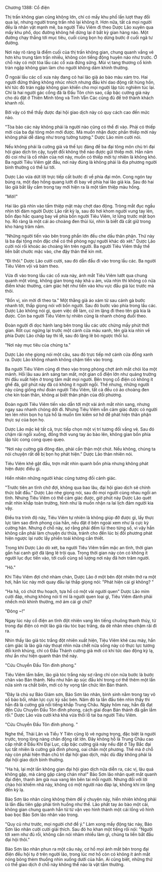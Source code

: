 




Chương 1388: Cổ điện


Thị trấn không gian cũng không lớn, chỉ có mấy khu phố lần lượt thay đổi qua lại, nhưng người trong trấn nhỏ lại không ít. Hơn nữa, tất cả mọi người đều là nhân vật mạnh mẽ, ba người Tiêu Viêm đi theo Dược Lão xuyên qua mấy khu phố, dọc đường không hề dừng lại ở bất kỳ gian hàng nào. Một đường chạy thẳng tới mục tiêu, cuối cùng bọn họ dừng bước ở cuối ngã tư đường.

Nơi này rõ ràng là điểm cuối của thị trấn không gian, chung quanh vắng vẻ hơn khu trung tâm trấn nhiều, không còn tiếng động huyên náo như trước. Ở chỗ này có một tòa lầu các cổ xưa đứng sững. Mùi vị tang thương cổ kính tràn ngập không gian làm cho người không dám khinh thường.

Ở ngoài lầu các cổ xưa này đang có hai lão giả áo bào màu xám tro. Hai người đứng thẳng không nhúc nhích nhưng đấu khí dao động rất hùng hồn, khí tức đó tràn ngập không gian khiến cho mọi người lập tức nghiêm túc lại. Chỉ là hai người gác cổng đã là Đấu Tôn chín sao, cấp bậc cường giả này cho dù đặt ở Thiên Minh tông và Tinh Vẫn Các cũng đủ để trở thành khách khanh rồi.

Bởi vậy có thể thấy được đại hội giao dịch này có quy cách cao đến mức nào.

"Tòa bảo các này không phải là người nào cũng có thể đi vào. Phải có thiếp mời của ba đại tông môn mới được. Mà muốn nhận được phần thiếp mời này không phải dễ dàng như trong tưởng tượng." Dược Lão mỉm cười nói.

Nếu không phải là cường giả và thế lực đáng để ba đại tông môn chủ trì đại hội giao dịch tin cậy, tuyệt đối không thể nào được gửi thiếp mời. Hắn năm đó coi như là cố nhân của nơi này, muốn có thiếp mời tự nhiên là không khó. Ba người Tiêu Viêm gật đầu, nơi này đúng là không phải là địa phương người bình thường có thể lui tới.

Dược Lão vừa dứt lời trực tiếp cất bước đi về phía đại môn. Cong ngón tay búng ra, một đạo hồng quang lướt đi bay về phía hai lão giả kia. Sau đó hai lão giả bắt lấy cầm trong tay mới hiện ra là một tấm thiệp màu hồng.

"Mời!"

Hai lão giả nhìn vào tấm thiệp mặt mày chợt dao động. Tròng mắt đục ngầu nhìn tới đám người Dược Lão rất kỳ lạ, sau đó hơi khom người vung tay lên, bốn đạo hắc quang bay về phía bốn người Tiêu Viêm, lơ lửng trước mặt bọn họ. Rõ ràng là một cái áo choàng đen thùi lùi, nhìn là biết đã cất giữ trong kho hàng trăm năm.

"Những người tiến vào bên trong phần lớn đều che dấu thân phận. Thứ này là ba đại tông môn đặc chế có thể phòng ngự người khác dò xét." Dược Lão cười nói rồi khoác áo choàng lên trên người. Ba người Tiêu Viêm thấy thế liền bắt chước mặc vào, che đậy thân thể kín mít.

"Đi thôi." Dược Lão cười cười, sau đó dẫn đầu đi vào trong lầu các. Ba người Tiêu Viêm vội vã bám theo.

Vừa đi vào trong lầu các cổ xưa này, ánh mắt Tiêu Viêm lướt qua chung quanh một vòng, không gian trong này khá u ám, vừa nhìn thì không có nửa điểm khác thường, cảm giác hệt như tiến vào khu vực đấu giá lúc trước mà thôi.

"Bốn vị, xin mời đi theo ta." Một thằng già áo xám từ sau cánh gà bước nhanh tới, thấp giọng nói với bốn người. Sau đó bước vào phía trong lầu các. Dược Lão không nói gì, quen việc dễ làm, cứ im lặng đi theo tên già kia là được. Còn ba người Tiêu Viêm tự nhiên cũng là nhanh chóng đuổi theo.

Đoàn người đi dọc hành lang bên trong lầu các ước chừng mấy phút thời gian. Rốt cục ngừng lại trước một cánh cửa màu xanh, tên già kia nhìn về phía Dược Lão chấp tay thi lễ, sau đó lặng lẽ bò ngược thối lui.

"Nơi này mục tiêu của chúng ta."

Dược Lão nhẹ giọng nói một câu, sau đó trực tiếp mở cánh cửa đồng xanh ra. Dược Lão không nhanh không chậm tiến vào trong.

Ba người Tiêu Viêm cũng đi theo vào trong phòng chợt ánh mắt chói lòa một mảnh. Hồi lâu sau ánh sáng tan mất, một gian cổ điện lớn như quảng trường thi đấu xuất hiện ở trong tầm mắt mọi người. Bên trong cổ điện có không ít ghế đá, giờ phút này đã có không ít người ngồi. Thế nhưng, những người này cũng giống như đoàn người Tiêu Viêm, tất cả đều có áo choàng đen che kín toàn thân, không ai biết thân phận của đối phương.

Đoàn người Tiêu Viêm tiến vào dẫn tới một vài ánh mắt nhìn sang, nhưng ngay sau nhanh chóng dời đi. Nhưng Tiêu Viêm vẫn cảm giác được có người len lén nhìn bọn họ tựa hồ là muốn tìm kiếm sơ hở để phát hiện thân phận thực sự của bọn họ.

Dược Lão mặc kệ tất cả, trực tiếp chọn một vị trí tương đối vắng vẻ. Sau đó chậm rãi ngồi xuống, đồng thời vung tay áo bào lên, không gian bốn phía lập tức cong cong quẹo quẹo.

"Nơi này cường giả đông đảo, phải cẩn thận một chút. Nếu không, chúng ta nói chuyện rất dễ bị bọn họ phát hiện." Dược Lão thản nhiên nói.

Tiêu Viêm khẽ gật đầu, trợn mắt nhìn quanh bốn phía nhưng không phát hiện được điều gì.

Hiển nhiên những người khác cũng tương đối cảnh giác.

"Trước tiên an tĩnh chờ đợi, không qua bao lâu, đại hội giao dịch sẽ chính thức bắt đầu." Dược Lão nhẹ giọng nói, sau đó mọi người cùng nhau ngồi an tĩnh. Nhưng Tiêu Viêm có thể cảm giác được, giờ phút này Dược Lão quét mắt nhìn khắp toàn trường, hình như là muốn nhận ra lai lịch đám người kia vậy.

Điều tra trình độ này, Tiêu Viêm tự nhiên là không giúp đỡ được gì, lấy thực lực tám sao đỉnh phong của hắn, nếu đặt ở bên ngoài xem như là cực kỳ cường hãn. Nhưng ở chỗ này, sợ rằng phải đếm lùi theo từng số, vì vậy hắn không cần phải làm chuyện dư thừa, tránh cho đến lúc bị đối phương phát hiện ngược lại rước lấy phiền toái không cần thiết.

Trong khi Dược Lão dò xét, ba người Tiêu Viêm trầm mặc an tĩnh, thời gian gần hai canh giờ đã lặng lẽ trôi qua. Trong thời gian này còn có không ít người lục đục tiến vào, tới cuối cùng số lượng nơi này đã hơn trăm người.

"Hô."

Khi Tiêu Viêm đợi chờ nhàm chán, Dược Lão ở một bên đột nhiên thở ra một hơi, hắn lúc này mới quay đầu lại thấp giọng nói: "Phát hiện cái gì không? "

"Ha hả, có chút thu hoạch, tựa hồ có một vài người quen" Dược Lão mỉm cười đáp, nhưng không nói tỉ mỉ là người quen loại gì, Tiêu Viêm đành phải nhếch môi khinh thường, mờ ám cái gì chứ?

"Đông ~!"

Ngay lúc này cổ điện an tĩnh đột nhiên vang lên tiếng chuông thanh thúy, từ trong đại điện có một lão giả râu tóc bạc trắng, da dẻ nhăn nheo chậm rãi đi ra.

Nhìn thấy lão giả tóc trắng đột nhiên xuất hiện, Tiêu Viêm khẽ cau mày, hắn cảm giác là lão già này thoạt nhìn nửa chết nửa sống này có thực lực tương đối kinh khủng, chỉ có Đấu Thánh cường giả mới có khí tức dao động kỳ lạ, như ẩn như hiện quanh thân thế này.

"Cửu Chuyển Đấu Tôn đỉnh phong."

Tiêu Viêm lẩm bẩm, lão giả tóc trắng này sợ rằng chỉ còn nửa bước là bước chân vào Bán thánh. Nếu như hắn áp súc đấu khí trong cơ thể thêm một lần nữa sinh ra chất biến, mới có hy vọng tấn chức lên Bán thánh.

"Đây là chủ sự Bảo Giám sơn, Bảo Sơn lão nhân, bình sinh nằm trong tay vô số bảo bối, nhãn lực cực kỳ sắc bén. Năm đó ta lần đầu tiên nhìn thấy thì hắn đã là cường giả nổi tiếng khắp Trung Châu. Ngày hôm nay, hắn đã đạt đến Cửu Chuyển Đấu Tôn đỉnh phong, cách giai đoạn Bán thánh đã gần lắm rồi." Dược Lão vừa cười khà khà vừa thổi lỗ tai ba người Tiêu Viêm.

"Cửu Chuyển Đấu Tôn đỉnh phong. "

Nghe thế, Thải Lân và Tiểu Y Tiên cũng lộ vẻ ngưng trọng, đặc biệt là người trước, trong lòng nàng chấn động rất lớn. Đây không hỗ là Trung Châu cao cấp nhất ở Đấu Khí Đại Lục, cấp bậc cường giả này nếu đặt ở Tây Bắc đại lục tất nhiên là cường giả đỉnh phong, oai chấn một phương. Thế mà ở chỗ này còn phải hiện thân chủ trì đại hội giao dịch, mặc dù đây không phải là đại hội giao dịch bình thường.

"Ha hả, lại một lần không gian đại hội giao dịch nữa diễn ra, các vị, lâu quá không gặp, mà càng gặp càng chán nha!" Bảo Sơn lão nhân quét mắt quanh đại điện, thanh âm già nua vang lên bên tai mỗi người. Nhưng đối với lời chào hỏi khiếm nhã này, không có một người nào đáp lại, không khí im lặng đến kỳ lạ.

Bảo Sơn lão nhân cũng không thèm để ý chuyện này, hiển nhiên không phải là lần đầu tiên gặp phải tình huống như thế. Lão phất tay áo bào một cái, không gian chung quanh hắn từ từ vặn vẹo hình thành một cái lồng vô hình bao bọc Bảo Sơn lão nhân vào trong.

"Quy củ như trước, mọi người chớ để ý." Làm xong mấy động tác này, Bảo Sơn lão nhân cười cười giải thích. Sau đó ho khan một tiếng rồi nói: "Người tới xem như đủ rồi, không cần nói nhảm nhiều làm gì, chúng ta liền bắt đầu đại hội thôi."

Bảo Sơn lão nhân phun ra một câu này, cơ hồ mọi ánh mắt bên trong đại điện đều hội tụ ở trên người lão, trong lúc mơ hồ còn có không ít ánh mắt nóng bỏng thèm thuồng nhìn xuống dưới của hắn. Ai cũng biết, những thứ có thể giao dịch ở chỗ này không thể nào là vật tầm thường.




